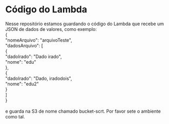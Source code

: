 # Código do Lambda

Nesse repositório estamos guardando o código do Lambda que recebe um JSON de dados de valores, como exemplo: <br>
{ <br>
  "nomeArquivo": "arquivoTeste", <br>
  "dadosArquivo": [ <br>
    { <br>
      "dadoIrado": "Dado irado", <br>
      "nome": "edu" <br>
    }, <br>
    { <br>
      "dadoIrado": "Dado, iradodois", <br>
      "nome": "edu2" <br>
    } <br>
  ] <br>
} <br>
<br>
e guarda na S3 de nome chamado bucket-scrt. Por favor sete o ambiente como tal.
